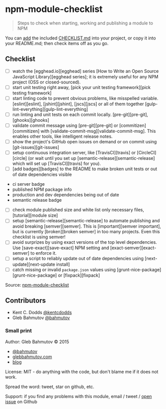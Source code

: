 # npm-module-checklist
> Steps to check when starting, working and publishing a module to NPM

You can [add](https://github.com/bahmutov/update-markdown) 
the included [CHECKLIST.md](CHECKLIST.md) into your project,
or copy it into your README.md; then check items off as you go.

## Checklist

- [ ] watch the [egghead.io][egghead] series [How to Write an Open Source JavaScript Library][egghead series];
it is extremely useful for any NPM project (OSS or closed-sourced).
- [ ] start unit testing right away, [pick your unit testing framework][pick testing framework]
- [ ] start linting code to prevent obvious problems, like misspelled variable. 
[eslint][eslint], [jshint][jshint], [jscs][jscs] or all of them together 
[gulp-lint-everything][gulp-lint-everything]
- [ ] run linting and unit tests on each commit locally. [pre-git][pre-git], [ghooks][ghooks]
- [ ] validate commit message using [pre-git][pre-git] or [commitizen][commitizen] with [validate-commit-msg][validate-commit-msg]. This
enables other tools, like intelligent release notes.
- [ ] show the project&#39;s GitHub open issues on demand or on commit using [git-issues][git-issues]
- [ ] setup continuous integration server, like [TravisCI][travis] or [CircleCI][circle] (or wait until you set up [semantic-release][semantic-release] which will set up [TravisCI][travis] for you).
- [ ] [add badges][badges] to the README to make broken unit tests or out of date dependencies visible
 - ci server badge
 - published NPM package info
 - production and dev dependencies being out of date
 - semantic release badge
- [ ] check module published size and white list only necessary files, [tutorial][module size]
- [ ] setup [semantic-release][semantic-release] to automate publishing
and avoid breaking [semver][semver]. This is [important][semver important],
but is currently [broken][broken semver] in too many projects. Even this checklist is using semver!
- [ ] avoid surprizes by using exact versions of the top level dependencies. 
Use [save-exact][save-exact] NPM setting and [exact-semver][exact-semver] to enforce it.
- [ ] setup a script to reliably update out of date dependencies using [next-update][next-update install]
- [ ] catch missing or invalid `package.json` values using [grunt-nice-package][grunt-nice-package] 
or [fixpack][fixpack]

Source: [npm-module-checklist](https://github.com/bahmutov/npm-module-checklist)

## Contributors

- Kent C. Dodds [@kentcdodds](https://github.com/kentcdodds)
- Gleb Bahmutov [@bahmutov](https://github.com/bahmutov)

### Small print
Author: Gleb Bahmutov &copy; 2015


- [@bahmutov](https://twitter.com/bahmutov)
- [glebbahmutov.com](http://glebbahmutov.com)
- [blog](http://glebbahmutov.com/blog/)

License: MIT - do anything with the code, but don&#39;t blame me if it does not work.

Spread the word: tweet, star on github, etc.

Support: if you find any problems with this module, email / tweet /
[open issue](https://github.com/bahmutov/npm-module-checklist/issues) on Github

